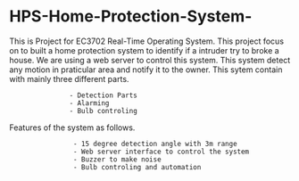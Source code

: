 # HPS-Home-Protection-System-
This is Project for EC3702 Real-Time Operating System. This project focus on to built a home protection system to identify if a intruder try to broke a house. We are using a web server to control this system. This system detect any motion in praticular area and notify it to the owner. This sytem contain with mainly three different parts.

                   - Detection Parts
                   - Alarming
                   - Bulb controling

Features of the system as follows.

                    - 15 degree detection angle with 3m range
                    - Web server interface to control the system
                    - Buzzer to make noise
                    - Bulb controling and automation

